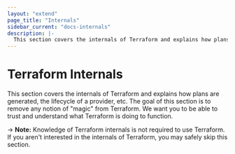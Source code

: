 ```yaml
---
layout: "extend"
page_title: "Internals"
sidebar_current: "docs-internals"
description: |-
  This section covers the internals of Terraform and explains how plans are generated, the lifecycle of a provider, etc. The goal of this section is to remove any notion of "magic" from Terraform. We want you to be able to trust and understand what Terraform is doing to function.
---
```


# Terraform Internals

This section covers the internals of Terraform and explains how
plans are generated, the lifecycle of a provider, etc. The goal
of this section is to remove any notion of "magic" from Terraform.
We want you to be able to trust and understand what Terraform is
doing to function.

-> **Note:** Knowledge of Terraform internals is not
required to use Terraform. If you aren't interested in the internals
of Terraform, you may safely skip this section.
